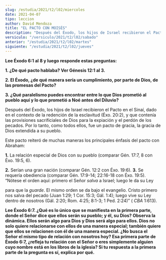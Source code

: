 ```yaml
---
slug: /estudia/2021/t2/l02/miercoles
date: 2021-04-07
tipo: leccion
author: David Mendoza
title: "EL PACTO CON MOISÉS"
description: "Después del Éxodo, los hijos de Israel recibieron el Pacto en el Sinaí, dado en el contexto de la redención de la esclavitud (Éxo. 20:2), y que contenía las provisiones sacrificiales de Dios para la expiación y el perdón de los pecados"
versiculo: "/versiculo/2021/t2/l02/sabado"
anterior: "/estudia/2021/t2/l02/martes"
siguiente: "/estudia/2021/t2/l02/jueves"
---
```


**Lee Éxodo 6:1 al 8 y luego responde estas preguntas:**

**1\. ¿De qué pacto hablaba? Ver Génesis 12:1 al 3.**

**2\. El Éxodo, ¿de qué manera sería un
cumplimiento, por parte de Dios, de las promesas del Pacto?**

**3\. ¿Qué paralelismo puedes encontrar entre lo que Dios
prometió al pueblo aquí y lo que prometió a Noé
antes del Diluvio?**

Después del Éxodo, los hijos de Israel recibieron el Pacto
en el Sinaí, dado en el contexto de la redención de la
esclavitud (Éxo. 20:2), y que contenía las provisiones
sacrificiales de Dios para la expiación y el perdón de los
pecados. Por lo tanto, como todos ellos, fue un pacto de gracia, la
gracia de Dios extendida a su pueblo.


Este pacto reiteró de muchas maneras los principales énfasis
del pacto con Abraham:


**1\.** La relación especial de Dios con su pueblo (comparar
Gén. 17:7, 8 con Éxo. 19:5, 6).


**2\.** Serían una gran nación (comparar Gén. 12:2
con Éxo. 19:6). **3\.** Se requería obediencia (comparar
Gén. 17:9-14; 22:16-18 con Éxo. 19:5). “Nótese el
orden aquí: primero el Señor _salva_ a Israel; luego le
da su Ley


para que la _guarde_. El mismo orden se da bajo el evangelio.
Cristo primero nos salva del pecado (Juan 1:29; 1 Cor. 15:3; Gál.
1:4); luego vive su Ley dentro de nosotros (Gál. 2:20; Rom. 4:25;
8:1-3; 1 Ped. 2:24)” ( _CBA_ 1:613).


**Lee Éxodo 6:7. ¿Qué es lo único que se
manifiesta en la primera parte, donde el Señor dice que ellos
serán su pueblo; y él, su Dios? Observa la dinámica.
Ellos serán algo para Dios y Dios será algo para ellos.
Dios no solo quiere relacionarse con ellos de una manera especial;
también quiere que ellos se relacionen con él de una
manera especial. ¿No busca el Señor el mismo tipo de
relación con nosotros hoy? Esa primera parte de Éxodo 6:7,
¿refleja tu relación con el Señor o eres simplemente
alguien cuyo nombre está en los libros de la iglesia? Si tu
respuesta a la primera parte de la pregunta es sí, explica por
qué.**
